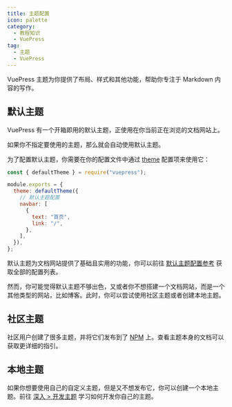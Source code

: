 ```yaml
---
title: 主题配置
icon: palette
category:
  - 教程知识
  - VuePress
tag:
  - 主题
  - VuePress
---
```


VuePress 主题为你提供了布局、样式和其他功能，帮助你专注于 Markdown 内容的写作。

## 默认主题

VuePress 有一个开箱即用的默认主题，正使用在你当前正在浏览的文档网站上。

如果你不指定要使用的主题，那么就会自动使用默认主题。

为了配置默认主题，你需要在你的配置文件中通过 [theme](https://v2.vuepress.vuejs.org/zh/reference/config.html#theme) 配置项来使用它：

```js
const { defaultTheme } = require("vuepress");

module.exports = {
  theme: defaultTheme({
    // 默认主题配置
    navbar: [
      {
        text: "首页",
        link: "/",
      },
    ],
  }),
};
```

默认主题为文档网站提供了基础且实用的功能，你可以前往 [默认主题配置参考](https://v2.vuepress.vuejs.org/zh/reference/default-theme/config.html) 获取全部的配置列表。

然而，你可能觉得默认主题不够出色，又或者你不想搭建一个文档网站，而是一个其他类型的网站，比如博客。此时，你可以尝试使用社区主题或者创建本地主题。

## 社区主题

社区用户创建了很多主题，并将它们发布到了 [NPM](https://www.npmjs.com/search?q=keywords:vuepress-theme) 上。查看主题本身的文档可以获取更详细的指引。

## 本地主题

如果你想要使用自己的自定义主题，但是又不想发布它，你可以创建一个本地主题。前往 [深入 > 开发主题](https://v2.vuepress.vuejs.org/zh/advanced/theme.html) 学习如何开发你自己的主题。
